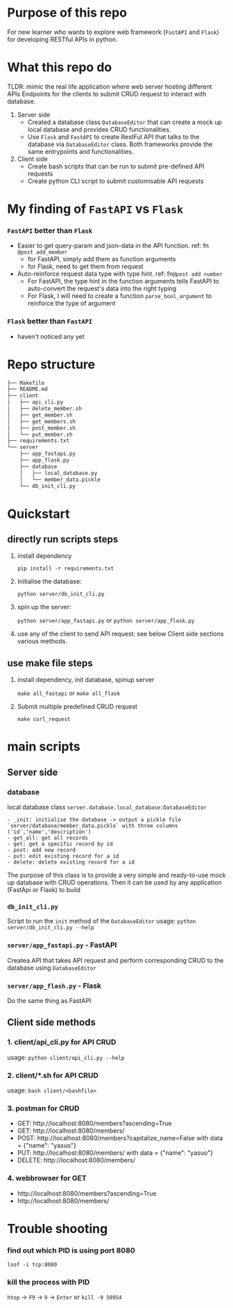 # Purpose of this repo
For new learner who wants to explore web framework (`FastAPI` and `Flask`) for developing RESTful APIs in python.

# What this repo do
TLDR: mimic the real life application where web server hosting different APIs Endpoints for the clients to submit CRUD request to interact with database. 
1. Server side
    - Created a database class `DatabaseEditor` that can create a mock up local database and provides CRUD functionalities.
    - Use `Flask` and `FastAPI` to create RestFul API that talks to the database via `DatabaseEditor` class. Both frameworks provide the same entrypoints and functionalities.
3. Client side
    - Create bash scripts that can be run to submit pre-defined API requests 
    - Create python CLI script to submit customisable API requests

# My finding of `FastAPI` vs `Flask`
### `FastAPI` better than `Flask`
- Easier to get query-param and json-data in the API function. ref: fn `@post add_member`
    - for FastAPI, simply add them as function arguments
    - for Flask, need to get them from request
- Auto-reinforce request data type with type hint. ref: fn`@post add number`
    - For FastAPI, the type hint in the function arguments tells FastAPI to auto-convert the request's data into the right typing
    - For Flask, I will need to create a function `parse_bool_argument` to reinforce the type of argument
### `Flask` better than `FastAPI`
- haven't noticed any yet

# Repo structure
```bash
├── Makefile
├── README.md
├── client
│   ├── api_cli.py
│   ├── delete_member.sh
│   ├── get_member.sh
│   ├── get_members.sh
│   ├── post_member.sh
│   └── put_member.sh
├── requirements.txt
└── server
    ├── app_fastapi.py
    ├── app_flask.py
    ├── database
    │   ├── local_database.py
    │   └── member_data.pickle
    └── db_init_cli.py
```
# Quickstart
## directly run scripts steps
1. install dependency 

    `pip install -r requirements.txt`
2.  Initialise the database: 

    `python server/db_init_cli.py`
3.  spin up the server: 

    `python server/app_fastapi.py` or `python server/app_flask.py`

4.  use any of the client to send API request: see below Client side sections various methods.

## use make file steps
1. install dependency, init database, spinup server

    `make all_fastapi` or `make all_flask`
2. Submit multiple predefined CRUD request
    
    `make curl_request`

# main scripts
## Server side
### database
local database class `server.database.local_database:DatabaseEditor`

    - _init: initialise the database -> output a pickle file `server/database/member_data.pickle` with three columns ('id','name','description')
    - get_all: get all records
    - get: get a specific record by id
    - post: add new record
    - put: edit existing record for a id
    - delete: delete existing record for a id

The purpose of this class is to provide a very simple and ready-to-use mock up database with CRUD operations. Then it can be used by any application (FastApi or Flask) to build 

### `db_init_cli.py`
Script to run the `init` method of the `DatabaseEditor`
usage: `python server/db_init_cli.py --help`

### `server/app_fastapi.py` - FastAPI
Createa API that takes API request and perform corresponding CRUD to the database using `DatabaseEditor`

### `server/app_flash.py` - Flask
Do the same thing as FastAPI

## Client side methods

### 1. client/api_cli.py for API CRUD
usage: `python client/api_cli.py --help`

### 2. client/*.sh for API CRUD
usage: `bash client/<bashfile>`

### 3. postman for CRUD
- GET: http://localhost:8080/members?ascending=True
- GET: http://localhost:8080/members/<id>
- POST: http://localhost:8080/members?capitalize_name=False with data = {"name": "yasuo"}
- PUT:  http://localhost:8080/members/<id> with data = {"name": "yasuo"}
- DELETE: http://localhost:8080/members/<id>

### 4. webbrowser for GET
- http://localhost:8080/members?ascending=True
- http://localhost:8080/members/<id>

# Trouble shooting
### find out which PID is using port 8080
`lsof -i tcp:8080`
### kill the process with PID
`htop` -> `F9` -> `9` -> `Enter`
or
`kill -9 50954`

